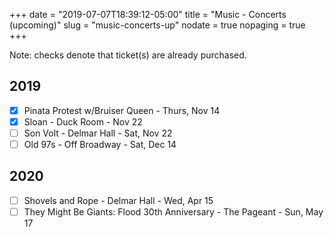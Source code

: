 +++
date = "2019-07-07T18:39:12-05:00"
title = "Music - Concerts (upcoming)"
slug = "music-concerts-up"
nodate = true
nopaging = true
+++

Note: checks denote that ticket(s) are already purchased.

## 2019

- [X] Pinata Protest w/Bruiser Queen - Thurs, Nov 14
- [X] Sloan - Duck Room - Nov 22
- [ ] Son Volt - Delmar Hall - Sat, Nov 22
- [ ] Old 97s - Off Broadway - Sat, Dec 14

## 2020

- [ ] Shovels and Rope - Delmar Hall - Wed, Apr 15
- [ ] They Might Be Giants: Flood 30th Anniversary - The Pageant - Sun, May 17
